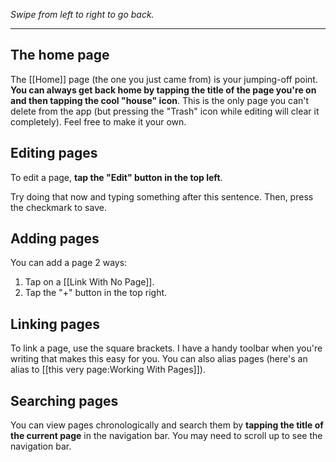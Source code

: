 *Swipe from left to right to go back.*

------------------------

## The home page

The [[Home]] page (the one you just came from) is your jumping-off point. **You can always get back home by tapping the title of the page you're on and then tapping the cool "house" icon**. This is the only page you can't delete from the app (but pressing the "Trash" icon while editing will clear it completely). Feel free to make it your own.

## Editing pages

To edit a page, **tap the "Edit" button in the top left**. 

Try doing that now and typing something after this sentence. Then, press the checkmark to save.

## Adding pages

You can add a page 2 ways:

1. Tap on a [[Link With No Page]].
2. Tap the "+" button in the top right.

## Linking pages

To link a page, use the square brackets. I have a handy toolbar when you're writing that makes this easy for you. You can also alias pages (here's an alias to [[this very page:Working With Pages]]).

## Searching pages

You can view pages chronologically and search them by **tapping the title of the current page** in the navigation bar. You may need to scroll up to see the navigation bar.
